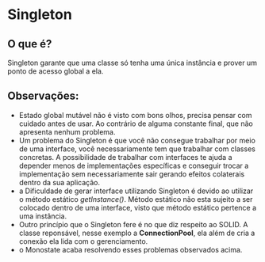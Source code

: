 # Singleton

## O que é?
Singleton garante que uma classe só tenha uma única instância e prover um ponto de acesso global a ela.

## Observações:

- Estado global mutável não é visto com bons olhos, precisa pensar com cuidado antes de usar. Ao contrário de alguma constante final, que não apresenta nenhum problema.
- Um problema do Singleton é que você não consegue trabalhar por meio de uma interface, você necessariamente tem que trabalhar com classes concretas. A possibilidade de trabalhar com interfaces te ajuda a depender menos de implementações específicas e conseguir trocar a implementação sem necessariamente sair gerando efeitos colaterais dentro da sua aplicação.
- a Dificuldade de gerar interface utilizando Singleton é devido ao utilizar o método estático <em>getInstance()</em>. Método estático não esta sujeito a ser colocado dentro de uma interface, visto que método estático pertence a uma instância.
- Outro princípio que o Singleton fere é no que diz respeito ao SOLID. A classe reponsável, nesse exemplo a <strong>ConnectionPool</strong>, ela além de cria a conexão ela lida com o gerenciamento.
- o Monostate acaba resolvendo esses problemas observados acima.
